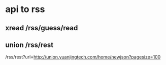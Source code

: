 # api to rss


## xread /rss/guess/read


## union /rss/rest
/rss/rest?url=http://union.yuanjingtech.com/home/newjson?pagesize=100
